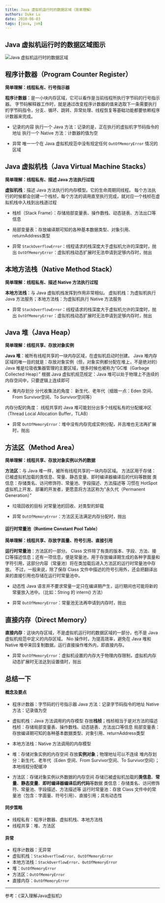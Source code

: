 ```yaml
---
title: Java 虚拟机运行时的数据区域（简单理解）
authors: Duke Lu
date: 2018-06-03
tags: [java, jvm]
---
```


## Java 虚拟机运行时的数据区域图示
![Java 虚拟机运行时的数据区域](https://upload-images.jianshu.io/upload_images/12158715-2d7103aacd2e8185.png?imageMogr2/auto-orient/strip%7CimageView2/2/w/1240)

<!--truncate--> 

## 程序计数器（Program Counter Register）
**简单理解：线程私有、行号指示器**

**程序计数器**：是一小块内存区域，它可以看作是当前线程所执行字节码的行号指示器。
字节码解释器工作时，就是通过改变程序计数器的值来选取下一条需要执行的字节码指令，分支、循环、跳转、异常处理、线程恢复等基础功能都要依赖程序计数器来完成。

- 记录的内容
执行一个 Java 方法：记录的是，正在执行的虚拟机字节码指令的地址
执行一个 Native 方法：计数器的值为空

- 异常
唯一一个在 Java 虚拟机规范中没有规定任何 `OutOfMemoryError` 情况的区域

## Java 虚拟机栈（Java Virtual Machine Stacks）
**简单理解：线程私有、描述 Java 方法执行过程**

**虚拟机栈**：描述 Java 方法执行的内存模型。它的生命周期同线程。
每个方法执行的时候都会创建一个栈桢，每个方法的调用直至执行完成，就对应一个栈桢在虚拟机栈中入栈到出栈道过程

- 栈桢（Stack Frame）：存储局部变量表、操作数栈、动态链表、方法出口等信息

- 局部变量表：存放编译期可知的各种基本数据类型、对象引用、returnAddress类型

- 异常
`StackOverflowError`：线程请求的栈深度大于虚拟机允许的深度时，抛出
`OutOfMemoryError`：虚拟机栈动态扩展时无法申请到足够内存时，抛出

## 本地方法栈（Native Method Stack）
**简单理解：线程私有、描述 Native 方法执行过程**

**本地方法栈**：与 Java 虚拟机栈发挥到作用非常相似。
虚拟机栈：为虚拟机执行 Java 方法服务；本地方法栈：为虚拟机执行 Native 方法服务

- 异常
`StackOverflowError`：线程请求的栈深度大于虚拟机允许的深度时，抛出
`OutOfMemoryError`：虚拟机栈动态扩展时无法申请到足够内存时，抛出

## Java 堆（Java Heap）
**简单理解：线程共享、存放对象实例**

**Java 堆**：被所有线程共享的一块内存区域，在虚拟机启动时创建。
Java 堆内存区域的唯一目的就是：存放对象实例（但，对象实例都分配在堆上，不是绝对的）
Java 堆是垃圾收集器管理的主要区域，很多时候也被称为“GC堆（Garbage Collected Heap）”
根据 Java 虚拟机规范规定：Java 堆可以处于物理上不连续的内存空间中，只要逻辑上连续即可

- 堆内存划分
分代收集法的角度：
新生代、老年代（细致一点：Eden 空间、From Survivor空间、To Survivor空间等）

内存分配的角度：
线程共享的 Java 堆可能划分出多个线程私有的分配缓冲区（Thread Local Allocation Buffer，TLAB）

- 异常
`OutOfMemoryError`：堆中没有内存完成实例分配，并且堆也无法再扩展时，抛出

## 方法区（Method Area）
**简单理解：线程共享、存放对象实例以外的数据**

**方法区**：与 Java 堆一样，被所有线程共享的一块内存区域。
方法区用于存储：已被虚拟机加载的类信息、常量、静态变量、即时编译器编译后的代码等数据
类信息：存储类名、访问修饰符、常量池、字段描述、方法描述等
习惯在 HotSpot 虚拟机上开发、部署的开发者，更愿意将方法区称为“永久代（Permanent Generation）”

- 垃圾回收的目标
对常量池的回收、对类型的卸载

- 异常
`OutOfMemoryError`：方法区无法满足内存分配时，抛出

#### 运行时常量池（Runtime Constant Pool Table）
**简单理解：线程共享、存放字面量、符号引用、直接引用**

**运行时常量池**：方法区的一部分。
Class 文件除了有类的版本、字段、方法、接口等描述信息；还有一项信息，便是常量池，用于存放编译期生成的各种字面量和字符引用，这部分内容（常量池）将在类加载后进入方法区的运行时常量池中存放。
不过，一般来说，除了保存 Class 文件中描述的符号引用外，还会把翻译出来的直接引用也存储在运行时常量池中。

- 动态性
Java 语言并不要求常量一定只在编译期产生，运行期间也可能将新的常量放入池中。（比如：String 的 intern() 方法）

- 异常
`OutOfMemoryError`：常量池无法再申请到内存时，抛出

## 直接内存（Direct Memory）
**直接内存**：这块内存区域，不是虚拟机运行时的数据区域的一部分，也不是 Java 虚拟机规范中定义的内存区域。
Nio 操作时，为提高效率，避免在 Java 堆和 Native 堆中来回复制数据，运行直接操作堆外内，即直接内存。

- 异常
`OutOfMemoryError`：虚拟机设置的内存大于物理内存限制，虚拟机内存动态扩展时无法达到设置值时，抛出

## 总结一下
#### 概念及要点
- 程序计数器：字节码的行号指示器
Java 方法：记录字节码指令的地址
Native 方法：记录值为空

- 虚拟机栈：Java 方法调用的内存模型
存放**栈桢**；栈桢相当于是对方法的描述
栈桢：存储局部变量表、操作数栈、动态链表、方法出口等信息
局部变量表：存放编译期可知的各种基本数据类型、对象引用、returnAddress类型

- 本地方法栈：Native 方法调用的内存模型

- 堆：存储对象实例的内存空间
存放**实例对象**；物理地址可以不连续
堆内存划分：新生代、老年代（Eden 空间、From Survivor空间、To Survivor空间）；本地线程分配缓冲

- 方法区：存储对象实例以外数据的内存空间
存储已被虚拟机加载的**类信息**、**常量**、**静态变量**、**即时编译器编译后的代码**等数据
类信息：存储类名、访问修饰符、常量池、字段描述、方法描述等
运行时常量池：存放 Class 文件中的常量池（包含：字面量、符号引用）、直接引用；具有动态性


#### 同步策略
- 线程私有：程序计数器、虚拟机栈、本地方法栈
- 线程共享：堆、方法区

#### 异常
- 程序计数器：无异常
- 虚拟机栈：`StackOverflowError`、`OutOfMemoryError`
- 本地方法栈：`StackOverflowError`、`OutOfMemoryError`
- 堆：`OutOfMemoryError`
- 方法区：`OutOfMemoryError`
- 直接内存：`OutOfMemoryError`

---

参考：《深入理解Java虚拟机》